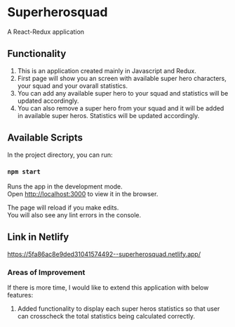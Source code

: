 # Superherosquad

A React-Redux application

## Functionality

1. This is an application created mainly in Javascript and Redux.
2. First page will show you an screen with available super hero characters, your squad and your ovarall statistics.
3. You can add any available super hero to your squad and statistics will be updated accordingly.
4. You can also remove a super hero from your squad and it will be added in available super heros. Statistics will be updated accordingly.

## Available Scripts

In the project directory, you can run:

### `npm start`

Runs the app in the development mode.<br />
Open [http://localhost:3000](http://localhost:3000) to view it in the browser.

The page will reload if you make edits.<br />
You will also see any lint errors in the console.

## Link in Netlify

https://5fa86ac8e9ded31041574492--superherosquad.netlify.app/

### Areas of Improvement

If there is more time, I would like to extend this application with below features:

1. Added functionality to display each super heros statistics so that user can crosscheck the total statistics being calculated correctly.
